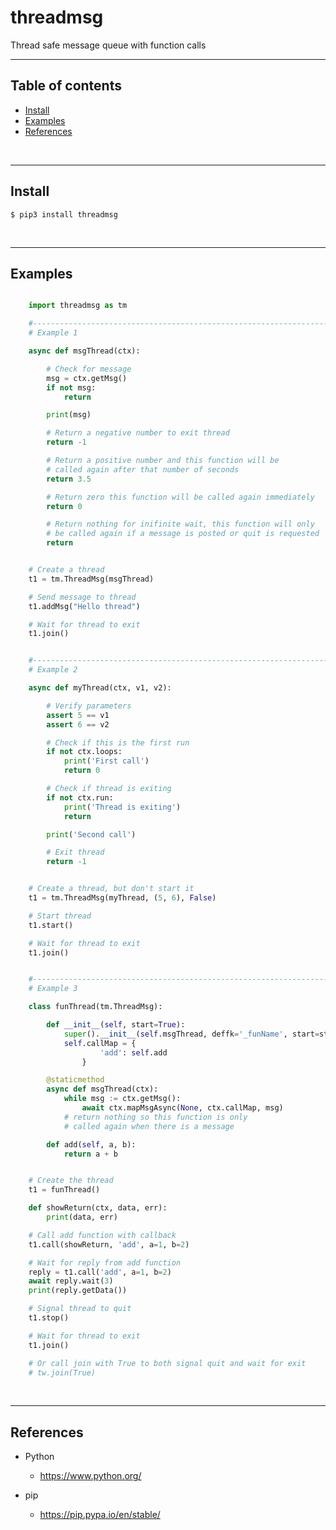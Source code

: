 
# threadmsg

Thread safe message queue with function calls

---------------------------------------------------------------------
## Table of contents

* [Install](#install)
* [Examples](#examples)
* [References](#references)

&nbsp;

---------------------------------------------------------------------
## Install

    $ pip3 install threadmsg

&nbsp;


---------------------------------------------------------------------
## Examples

``` Python

    import threadmsg as tm

    #--------------------------------------------------------------------
    # Example 1

    async def msgThread(ctx):

        # Check for message
        msg = ctx.getMsg()
        if not msg:
            return

        print(msg)

        # Return a negative number to exit thread
        return -1

        # Return a positive number and this function will be
        # called again after that number of seconds
        return 3.5

        # Return zero this function will be called again immediately
        return 0

        # Return nothing for inifinite wait, this function will only
        # be called again if a message is posted or quit is requested
        return


    # Create a thread
    t1 = tm.ThreadMsg(msgThread)

    # Send message to thread
    t1.addMsg("Hello thread")

    # Wait for thread to exit
    t1.join()


    #--------------------------------------------------------------------
    # Example 2

    async def myThread(ctx, v1, v2):

        # Verify parameters
        assert 5 == v1
        assert 6 == v2

        # Check if this is the first run
        if not ctx.loops:
            print('First call')
            return 0

        # Check if thread is exiting
        if not ctx.run:
            print('Thread is exiting')
            return

        print('Second call')

        # Exit thread
        return -1


    # Create a thread, but don't start it
    t1 = tm.ThreadMsg(myThread, (5, 6), False)

    # Start thread
    t1.start()

    # Wait for thread to exit
    t1.join()


    #--------------------------------------------------------------------
    # Example 3

    class funThread(tm.ThreadMsg):

        def __init__(self, start=True):
            super().__init__(self.msgThread, deffk='_funName', start=start)
            self.callMap = {
                    'add': self.add
                }

        @staticmethod
        async def msgThread(ctx):
            while msg := ctx.getMsg():
                await ctx.mapMsgAsync(None, ctx.callMap, msg)
            # return nothing so this function is only
            # called again when there is a message

        def add(self, a, b):
            return a + b


    # Create the thread
    t1 = funThread()

    def showReturn(ctx, data, err):
        print(data, err)

    # Call add function with callback
    t1.call(showReturn, 'add', a=1, b=2)

    # Wait for reply from add function
    reply = t1.call('add', a=1, b=2)
    await reply.wait(3)
    print(reply.getData())

    # Signal thread to quit
    t1.stop()

    # Wait for thread to exit
    t1.join()

    # Or call join with True to both signal quit and wait for exit
    # tw.join(True)

```

&nbsp;


---------------------------------------------------------------------
## References

- Python
    - https://www.python.org/

- pip
    - https://pip.pypa.io/en/stable/

